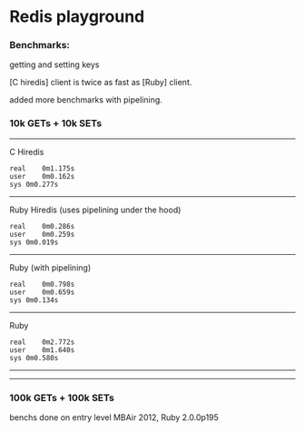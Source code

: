 # Redis playground

### Benchmarks:

getting and setting keys

[C hiredis] client is twice as fast as [Ruby] client.

added more benchmarks with pipelining.



### 10k GETs + 10k SETs

---

C Hiredis

    real	0m1.175s
    user	0m0.162s
    sys	0m0.277s

---

Ruby Hiredis (uses pipelining under the hood)

    real	0m0.286s
    user	0m0.259s
    sys	0m0.019s

---

Ruby (with pipelining)

    real	0m0.798s
    user	0m0.659s
    sys	0m0.134s

---

Ruby

    real	0m2.772s
    user	0m1.640s
    sys	0m0.580s
    
---
---

### 100k GETs + 100k SETs
    

benchs done on entry level MBAir 2012, Ruby 2.0.0p195